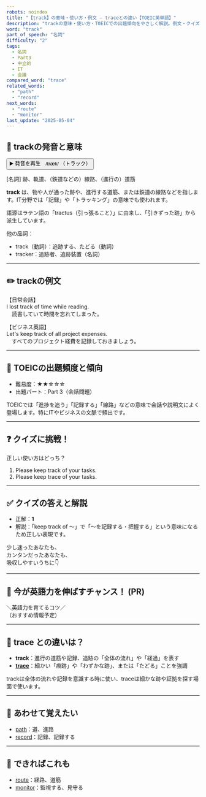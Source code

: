 ```yaml
---
robots: noindex
title: "【track】の意味・使い方・例文 ― traceとの違い【TOEIC英単語】"
description: "trackの意味・使い方・TOEICでの出題傾向をやさしく解説。例文・クイズ付きでtraceとの違いもわかりやすく学べます。"
word: "track"
part_of_speech: "名詞"
difficulty: "2"
tags:
  - 名詞
  - Part3
  - 中立的
  - IT
  - 会議
compared_word: "trace"
related_words:
  - "path"
  - "record"
next_words:
  - "route"
  - "monitor"
last_update: "2025-05-04"
---
```


## 🔰 trackの発音と意味

<button class="play-audio" onclick="playTTS('track')">
  <span class="play-audio-main">
    ▶️ 発音を再生　/træk/
  </span>
  <span class="play-audio-sub">
    （トラック）
  </span>
</button>

[名詞] 跡、軌道、（鉄道などの）線路、（進行の）道筋

**track** は、物や人が通った跡や、進行する道筋、または鉄道の線路などを指します。IT分野では「記録」や「トラッキング」の意味でも使われます。

語源はラテン語の「tractus（引っ張ること）」に由来し、「引きずった跡」から派生しています。

他の品詞：  
- track（動詞）：追跡する、たどる（動詞）
- tracker：追跡者、追跡装置（名詞）

---

## ✏️ trackの例文

【日常会話】  
I lost track of time while reading.  
　読書していて時間を忘れてしまった。

【ビジネス英語】  
Let's keep track of all project expenses.  
　すべてのプロジェクト経費を記録しておきましょう。

---

## 🎯 TOEICの出題頻度と傾向

- 難易度：★★☆☆☆
- 出題パート：Part 3（会話問題）

TOEICでは「進捗を追う」「記録する」「線路」などの意味で会話や説明文によく登場します。特にITやビジネスの文脈で頻出です。

---

## ❓ クイズに挑戦！

正しい使い方はどっち？

1. Please keep track of your tasks.  
2. Please keep trace of your tasks.

---

## ✅ クイズの答えと解説

- 正解：**1**
- 解説：「keep track of ～」で「～を記録する・把握する」という意味になるため正しい表現です。

少し迷ったあなたも、  
カンタンだったあなたも、  
吸収しやすいうちに👇️

---

## 🚀 今が英語力を伸ばすチャンス！ (PR)

<div class="info-center">
＼英語力を育てるコツ／<br>  
（おすすめ情報予定）
</div>

---

## 🤔  trace との違いは？

- **track**：進行の道筋や記録、追跡の「全体の流れ」や「経過」を表す
- **[trace](/word/trace/)**：細かい「痕跡」や「わずかな跡」、または「たどる」ことを強調

trackは全体の流れや記録を意識する時に使い、traceは細かな跡や証拠を探す場面で使います。

---

## 🧩 あわせて覚えたい

- [path](/word/path/)：道、進路
- [record](/word/record/)：記録、記録する

---

## 📖 できればこれも

- [route](/word/route/)：経路、道筋
- [monitor](/word/monitor/)：監視する、見守る

<!-- cvid: aid41_bid04 -->
